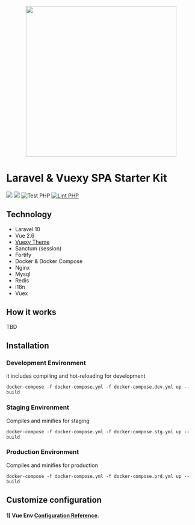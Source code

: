 <p align="center">
  <img src="https://laravelvuespa.com/preview-dark.png" width="400" />
</p>

# Laravel & Vuexy SPA Starter Kit
[![](https://img.shields.io/badge/vue.js-v2.6-04C690.svg)](https://vuejs.org/)
[![](https://img.shields.io/badge/Laravel-v10.0-ff2e21.svg)](https://laravel.com)
![Test PHP](https://github.com/fumeapp/laranuxt/workflows/Test%20PHP/badge.svg)
[![Lint PHP](https://github.com/fumeapp/laranuxt/actions/workflows/lint-php.yml/badge.svg)](https://github.com/fumeapp/laranuxt/actions/workflows/lint-php.yml)

## Technology
- Laravel 10
- Vue 2.6
- [Vuexy Theme](https://themeforest.net/item/vuexy-vuejs-html-laravel-admin-dashboard-template/23328599)
- Sanctum (session)
- Fortify
- Docker & Docker Compose
- Nginx
- Mysql
- Redis
- i18n
- Vuex

## How it works
TBD

## Installation
### Development Environment
it includes compiling and hot-reloading for development
```
docker-compose -f docker-compose.yml -f docker-compose.dev.yml up --build
```

### Staging Environment
Compiles and minifies for staging
```
docker-compose -f docker-compose.yml -f docker-compose.stg.yml up --build
```

### Production Environment
Compiles and minifies for production
```
docker-compose -f docker-compose.yml -f docker-compose.prd.yml up --build
```

## Customize configuration
#### 1) Vue Env [Configuration Reference](https://cli.vuejs.org/config/).
